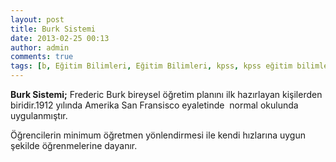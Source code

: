 ```yaml
---
layout: post
title: Burk Sistemi
date: 2013-02-25 00:13
author: admin
comments: true
tags: [b, Eğitim Bilimleri, Eğitim Bilimleri, kpss, kpss eğitim bilimleri, Kpss Sözlük]
---
```

<strong>Burk Sistemi;</strong> Frederic Burk bireysel öğretim planını ilk hazırlayan kişilerden biridir.1912 yılında Amerika San Fransisco eyaletinde  normal okulunda uygulanmıştır.

Öğrencilerin minimum öğretmen yönlendirmesi ile kendi hızlarına uygun şekilde öğrenmelerine dayanır.
